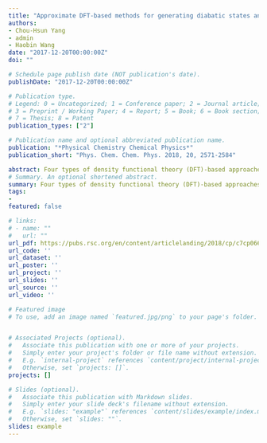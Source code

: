 ```yaml
---
title: "Approximate DFT-based methods for generating diabatic states and calculating electronic couplings: models of two and more states"
authors:
- Chou-Hsun Yang
- admin
- Haobin Wang
date: "2017-12-20T00:00:00Z"
doi: ""

# Schedule page publish date (NOT publication's date).
publishDate: "2017-12-20T00:00:00Z"

# Publication type.
# Legend: 0 = Uncategorized; 1 = Conference paper; 2 = Journal article;
# 3 = Preprint / Working Paper; 4 = Report; 5 = Book; 6 = Book section;
# 7 = Thesis; 8 = Patent
publication_types: ["2"]

# Publication name and optional abbreviated publication name.
publication: "*Physical Chemistry Chemical Physics*"
publication_short: "Phys. Chem. Chem. Phys. 2018, 20, 2571-2584"

abstract: Four types of density functional theory (DFT)-based approaches are assessed in this work for the approximate construction of diabatic states and the evaluation of electronic couplings between these states. These approaches include the constrained DFT (CDFT) method, the constrained noninteracting electron (CNE) model to post-process Kohn–Sham operators, the approximate block-diagonalization (BD) of the Kohn–Sham operators, and the generalized Mulliken–Hush method. It is shown that the first three approaches provide a good description for long-distance intermolecular electron transfer (ET) reactions. On the other hand, inconsistent results were found when applying these approaches to intramolecular ET in strongly coupled, mixed-valence systems. Model analysis shows that this discrepancy is caused by the inappropriate use of the two-state model rather than the defects of the approaches themselves. The situation is much improved when more states are included in the model electronic Hamiltonian. The CNE and BD approaches can thus serve as efficient and robust alternatives for building ET models based on DFT calculations.
# Summary. An optional shortened abstract.
summary: Four types of density functional theory (DFT)-based approaches are assessed in this work for the approximate construction of diabatic states and the evaluation of electronic couplings between these states. These approaches include the constrained DFT (CDFT) method, the constrained noninteracting electron (CNE) model to post-process Kohn–Sham operators, the approximate block-diagonalization (BD) of the Kohn–Sham operators, and the generalized Mulliken–Hush method. It is shown that the first three approaches provide a good description for long-distance intermolecular electron transfer (ET) reactions. On the other hand, inconsistent results were found when applying these approaches to intramolecular ET in strongly coupled, mixed-valence systems. Model analysis shows that this discrepancy is caused by the inappropriate use of the two-state model rather than the defects of the approaches themselves. The situation is much improved when more states are included in the model electronic Hamiltonian. The CNE and BD approaches can thus serve as efficient and robust alternatives for building ET models based on DFT calculations.
tags:
-
featured: false

# links:
# - name: ""
#   url: ""
url_pdf: https://pubs.rsc.org/en/content/articlelanding/2018/cp/c7cp06660k#!divAbstract
url_code: ''
url_dataset: ''
url_poster: ''
url_project: ''
url_slides: ''
url_source: ''
url_video: ''

# Featured image
# To use, add an image named `featured.jpg/png` to your page's folder. 


# Associated Projects (optional).
#   Associate this publication with one or more of your projects.
#   Simply enter your project's folder or file name without extension.
#   E.g. `internal-project` references `content/project/internal-project/index.md`.
#   Otherwise, set `projects: []`.
projects: []

# Slides (optional).
#   Associate this publication with Markdown slides.
#   Simply enter your slide deck's filename without extension.
#   E.g. `slides: "example"` references `content/slides/example/index.md`.
#   Otherwise, set `slides: ""`.
slides: example
---
```



